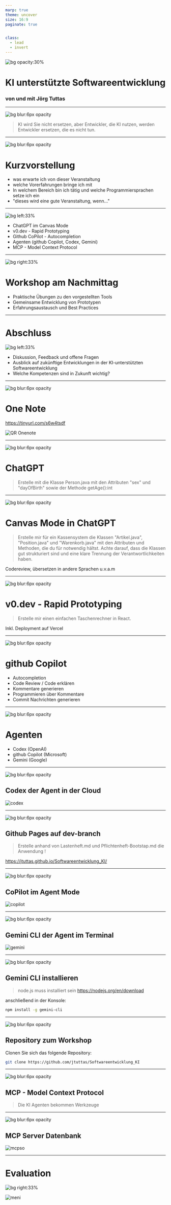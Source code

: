 ```yaml
---
marp: true
theme: uncover
size: 16:9
paginate: true


class: 
  - lead
  - invert
---
```




![bg opacity:30%](pic1.png)

# KI unterstützte Softwareentwicklung

### von und mit Jörg Tuttas

---

<!-- header: KI unterstützte Softwareentwicklung  -->

![bg blur:6px opacity](pic1.png)

> KI wird Sie nicht ersetzen, aber Entwickler, die KI nutzen, werden Entwickler ersetzen, die es nicht tun.

---

![bg blur:6px opacity](pic1.png)

# Kurzvorstellung

- was erwarte ich von dieser Veranstaltung
- welche Vorerfahrungen bringe ich mit
- In welchem Bereich bin ich tätig und welche Programmiersprachen setze ich ein
- "dieses wird eine gute Veranstaltung, wenn..."

---

![bg left:33% ](agenda.png)

- ChatGPT im Canvas Mode
- v0.dev - Rapid Prototyping
- Github CoPilot - Autocompletion
- Agenten (github Copilot, Codex, Gemini)
- MCP - Model Context Protocol

---

![bg right:33% ](workshop.png)

# Workshop am Nachmittag

- Praktische Übungen zu den vorgestellten Tools
- Gemeinsame Entwicklung von Prototypen
- Erfahrungsaustausch und Best Practices

---

# Abschluss

![bg left:33% ](abschluss.png)

- Diskussion, Feedback und offene Fragen
- Ausblick auf zukünftige Entwicklungen in der KI-unterstützten Softwareentwicklung
- Welche Kompetenzen sind in Zukunft wichtig?

---

![bg blur:6px opacity](pic1.png)

# One Note 

<https://tinyurl.com/s6w4tsdf> 

![QR Onenote](QR-Onenote.png)

<!-- footer:   -->
---

![bg blur:6px opacity](pic1.png)

# ChatGPT

> Erstelle mit die Klasse Person.java mit den Attributen "sex" und "dayOfBirth" sowie der Methode getAge():int

<!-- footer: 30. Nov. 2022 -->

---

![bg blur:6px opacity](pic1.png)

# Canvas Mode in ChatGPT

> Erstelle mir für ein Kassensystem die Klassen "Artikel.java", "Position.java" und "Warenkorb.java" mit den Attributen und Methoden, die du für notwendig hältst. Achte darauf, dass die Klassen gut strukturiert sind und eine klare Trennung der Verantwortlichkeiten haben.

Codereview, übersetzen in andere Sprachen u.v.a.m 

<!-- footer: Oktober 2024 -->

---

![bg blur:6px opacity](pic1.png)

# v0.dev - Rapid Prototyping

> Erstelle mir einen einfachen Taschenrechner in React. 

Inkl. Deployment auf Vercel

<!-- footer: April 2024 -->

---

![bg blur:6px opacity](pic1.png)

# github Copilot

- Autocompletion
- Code Review / Code erklären
- Kommentare generieren
- Programmieren über Kommentare
- Commit Nachrichten generieren

<!-- footer: 2022 - 2024 -->

---

![bg blur:6px opacity](pic1.png)

# Agenten

- Codex (OpenAI)
- github Copilot (Microsoft)
- Gemini (Google)

<!-- footer: 2025 -->

---

![bg blur:6px opacity](pic1.png)

## Codex der Agent in der Cloud

![codex](codex.png)

<!-- footer: 2025 -->

---
![bg blur:6px opacity](pic1.png)

## Github Pages auf dev-branch

> Erstelle anhand von Lastenheft.md und Pflichtenheft-Bootstap.md die Anwendung !

<https://jtuttas.github.io/Softwareentwicklung_KI/>

<!-- footer: 2025 -->

---

![bg blur:6px opacity](pic1.png)

## CoPilot im Agent Mode

![copilot](copilot.png)

<!-- footer: 2025 -->
---

![bg blur:6px opacity](pic1.png)

## Gemini CLI der Agent im Terminal

![gemini](gemini.png)

<!-- footer: 2025 -->

---

![bg blur:6px opacity](pic1.png)

## Gemini CLI installieren

> node.js muss installiert sein <https://nodejs.org/en/download>

anschließend in der Konsole:

```bash
npm install -g gemini-cli
```

<!-- footer: 2025 -->

---

![bg blur:6px opacity](pic1.png)

## Repository zum Workshop

Clonen Sie sich das folgende Repository:

```bash
git clone https://github.com/jtuttas/Softwareentwicklung_KI
```

<!-- footer: 2025 -->

---


![bg blur:6px opacity](pic1.png)

## MCP - Model Context Protocol

> Die KI Agenten bekommen Werkzeuge

<!-- footer: Nov. 2024 -->
---

![bg blur:6px opacity](pic1.png)

## MCP Server Datenbank

![mcpso](mcpso.png)

<!-- footer: 2025 -->

---

# Evaluation

![bg right:33% ](abschluss.png)

![meni](menti.png)

<!-- footer: Bitte nehmen Sie an der Umfrage teil -->